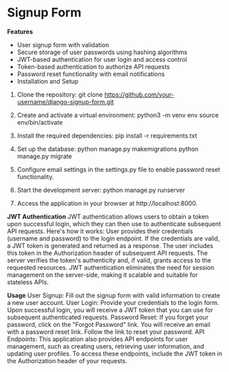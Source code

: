 # Signup Form

**Features**

* User signup form with validation
* Secure storage of user passwords using hashing algorithms
* JWT-based authentication for user login and access control
* Token-based authentication to authorize API requests
* Password reset functionality with email notifications
* Installation and Setup

1. Clone the repository:
  git clone https://github.com/your-username/django-signup-form.git

2. Create and activate a virtual environment:
  python3 -m venv env
  source env/bin/activate

3. Install the required dependencies:
  pip install -r requirements.txt

4. Set up the database:
  python manage.py makemigrations
  python manage.py migrate

5. Configure email settings in the settings.py file to enable password reset functionality.
  
6. Start the development server:
  python manage.py runserver
  
7. Access the application in your browser at http://localhost:8000.

**JWT Authentication**
JWT authentication allows users to obtain a token upon successful login, which they can then use to authenticate subsequent API requests. Here's how it works:
    User provides their credentials (username and password) to the login endpoint.
    If the credentials are valid, a JWT token is generated and returned as a response.
    The user includes this token in the Authorization header of subsequent API requests.
    The server verifies the token's authenticity and, if valid, grants access to the requested resources.
    JWT authentication eliminates the need for session management on the server-side, making it scalable and suitable for stateless APIs.

**Usage**
User Signup: Fill out the signup form with valid information to create a new user account.
User Login: Provide your credentials to the login form. Upon successful login, you will receive a JWT token that you can use for subsequent authenticated requests.
Password Reset: If you forget your password, click on the "Forgot Password" link. You will receive an email with a password reset link. Follow the link to reset your password.
API Endpoints: This application also provides API endpoints for user management, such as creating users, retrieving user information, and updating user profiles. To access these endpoints, include the JWT token in the Authorization header of your requests.
